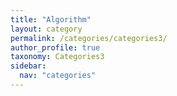 ```yaml
---
title: "Algorithm"
layout: category
permalink: /categories/categories3/
author_profile: true
taxonomy: Categories3
sidebar:
  nav: "categories"
---
```


